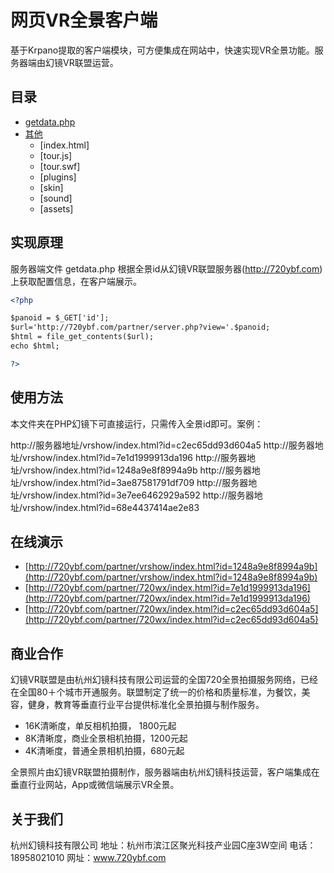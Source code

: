 # 网页VR全景客户端

基于Krpano提取的客户端模块，可方便集成在网站中，快速实现VR全景功能。服务器端由幻镜VR联盟运营。

## 目录

* [getdata.php](服务器端文件)
* [其他](客户端文件)
  * [index.html]
  * [tour.js]
  * [tour.swf]
  * [plugins]
  * [skin]
  * [sound]
  * [assets]

## 实现原理

服务器端文件 getdata.php 根据全景id从幻镜VR联盟服务器(http://720ybf.com)上获取配置信息，在客户端展示。


```xml
<?php

$panoid = $_GET['id'];
$url='http://720ybf.com/partner/server.php?view='.$panoid;
$html = file_get_contents($url);
echo $html;

?>
```

## 使用方法

本文件夹在PHP幻镜下可直接运行，只需传入全景id即可。案例：

http://服务器地址/vrshow/index.html?id=c2ec65dd93d604a5
http://服务器地址/vrshow/index.html?id=7e1d1999913da196
http://服务器地址/vrshow/index.html?id=1248a9e8f8994a9b
http://服务器地址/vrshow/index.html?id=3ae87581791df709
http://服务器地址/vrshow/index.html?id=3e7ee6462929a592
http://服务器地址/vrshow/index.html?id=68e4437414ae2e83


## 在线演示

* [http://720ybf.com/partner/vrshow/index.html?id=1248a9e8f8994a9b](http://720ybf.com/partner/vrshow/index.html?id=1248a9e8f8994a9b)
* [http://720ybf.com/partner/720wx/index.html?id=7e1d1999913da196](http://720ybf.com/partner/720wx/index.html?id=7e1d1999913da196)
* [http://720ybf.com/partner/720wx/index.html?id=c2ec65dd93d604a5](http://720ybf.com/partner/720wx/index.html?id=c2ec65dd93d604a5)



## 商业合作

幻镜VR联盟是由杭州幻镜科技有限公司运营的全国720全景拍摄服务网络，已经在全国80＋个城市开通服务。联盟制定了统一的价格和质量标准，为餐饮，美容，健身，教育等垂直行业平台提供标准化全景拍摄与制作服务。

  - 16K清晰度，单反相机拍摄， 1800元起
  - 8K清晰度，商业全景相机拍摄，1200元起
  - 4K清晰度，普通全景相机拍摄，680元起

全景照片由幻镜VR联盟拍摄制作，服务器端由杭州幻镜科技运营，客户端集成在垂直行业网站，App或微信端展示VR全景。

## 关于我们

杭州幻镜科技有限公司
地址：杭州市滨江区聚光科技产业园C座3W空间
电话：18958021010
网址：www.720ybf.com
